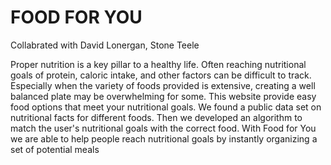 # FOOD FOR YOU

Collabrated with David Lonergan, Stone Teele 

Proper nutrition is a key pillar to a healthy life. Often reaching nutritional goals of protein, caloric intake, and other factors can be difficult to track. Especially when the variety of foods provided is extensive, creating a well balanced plate may be overwhelming for some. This website provide easy food options that meet your nutritional goals. We found a public data set on nutritional facts for different foods. Then we developed an algorithm to match the user's nutritional goals with the correct food. With Food for You we are able to help people reach nutritional goals by instantly organizing a set of potential meals



